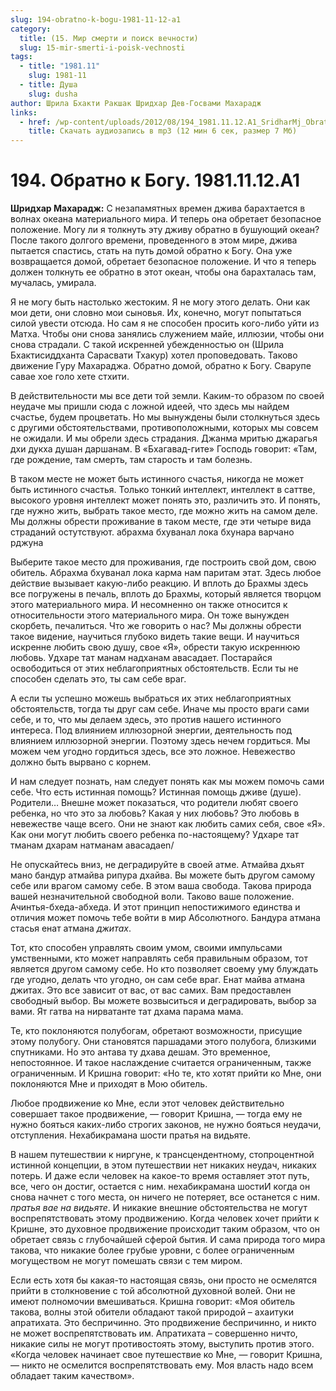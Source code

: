 ```yaml
---
slug: 194-obratno-k-bogu-1981-11-12-a1
category:
  title: (15. Мир смерти и поиск вечности)
  slug: 15-mir-smerti-i-poisk-vechnosti
tags:
  - title: "1981.11"
    slug: 1981-11
  - title: Душа
    slug: dusha
author: Шрила Бхакти Ракшак Шридхар Дев-Госвами Махарадж
links:
  - href: /wp-content/uploads/2012/08/194_1981.11.12.A1_SridharMj_Obratno_k_Bogu.mp3
    title: Скачать аудиозапись в mp3 (12 мин 6 сек, размер 7 Мб)
---
```


# 194. Обратно к Богу. 1981.11.12.A1

**Шридхар Махарадж:** С незапамятных времен джива барахтается в волнах океана материального мира. И теперь она обретает безопасное положение. Могу ли я толкнуть эту дживу обратно в бушующий океан? После такого долгого времени, проведенного в этом мире, джива пытается спастись, стать на путь домой обратно к Богу. Она уже возвращается домой, обретает безопасное положение. И что я теперь должен толкнуть ее обратно в этот океан, чтобы она барахталась там, мучалась, умирала.

Я не могу быть настолько жестоким. Я не могу этого делать. Они как мои дети, они словно мои сыновья. Их, конечно, могут попытаться силой увести отсюда. Но сам я не способен просить кого-либо уйти из Матха. Чтобы они снова занялись служением майе, иллюзии, чтобы они снова страдали. С такой искренней убежденностью он (Шрила Бхактисиддханта Сарасвати Тхакур) хотел проповедовать. Таково движение Гуру Махараджа. Обратно домой, обратно к Богу. Сварупе савае хое голо хете стхити.

В действительности мы все дети той земли. Каким-то образом по своей неудаче мы пришли сюда с ложной идеей, что здесь мы найдем счастье, будем процветать. Но мы вынуждены были столкнуться здесь с другими обстоятельствами, противоположными, которых мы совсем не ожидали. И мы обрели здесь страдания. Джанма мритью джарагья дхи дукха душан даршанам. В «Бхагавад-гите» Господь говорит: «Там, где рождение, там смерть, там старость и там болезнь.

В таком месте не может быть истинного счастья, никогда не может быть истинного счастья. Только тонкий интеллект, интеллект в саттве, высокого уровня интеллект может понять это, различить это. И понять, где нужно жить, выбрать такое место, где можно жить на самом деле. Мы должны обрести проживание в таком месте, где эти четыре вида страданий остутствуют. абрахма бхуванал лока бхунара варчано рджуна

Выберите такое место для проживания, где построить свой дом, свою обитель. Абрахма бхуванал лока карма нам паритам этат. Здесь любое действие вызывает какую-либо реакцию. И вплоть до Брахмы здесь все погружены в печаль, вплоть до Брахмы, который является творцом этого материального мира. И несомненно он также относится к относительности этого материального мира. Он тоже вынужден скорбеть, печалиться. Что же говорить о нас? Мы должны обрести такое видение, научиться глубоко видеть такие вещи. И научиться искренне любить свою душу, свое «Я», обрести такую искреннюю любовь. Удхаре тат манам надханам авасадает. Постарайся освободиться от этих неблагоприятных обстоятельств. Если ты не способен сделать это, ты сам себе враг.

А если ты успешно можешь выбраться их этих неблагоприятных обстоятельств, тогда ты друг сам себе. Иначе мы просто враги сами себе, и то, что мы делаем здесь, это против нашего истинного интереса. Под влиянием иллюзорной энергии, деятельность под влиянием иллюзорной энергии. Поэтому здесь нечем гордиться. Мы можем чем угодно гордиться здесь, все это ложное. Невежество должно быть вырвано с корнем.

И нам следует познать, нам следует понять как мы можем помочь сами себе. Что есть истинная помощь? Истинная помощь дживе (душе). Родители… Внешне может показаться, что родители любят своего ребенка, но что это за любовь? Какая у них любовь? Это любовь в невежестве чаще всего. Они не знают как любить самих себя, свое «Я». Как они могут любить своего ребенка по-настоящему? Удхаре тат тманам дхарам натманам авасадаеn/

Не опускайтесь вниз, не деградируйте в своей атме. Атмайва дхьят мано бандур атмайва рипура дхайва. Вы можете быть другом самому себе или врагом самому себе. В этом ваша свобода. Такова природа вашей незначительной свободной воли. Таково ваше положение. Ачинтья-бхеда-абхеда. И этот принцип непостижимого единства и отличия может помочь тебе войти в мир Абсолютного. Бандура атмана стасья енат атмана *джитах*.

Тот, кто способен управлять своим умом, своими импульсами умственными, кто может направлять себя правильным образом, тот является другом самому себе. Но кто позволяет своему уму блуждать где угодно, делать что угодно, он сам себе враг. Енат майва атмана джитах. Это все зависит от вас, от вас самих. Вам предоставлен свободный выбор. Вы можете возвыситься и деградировать, выбор за вами. Ят гатва на нирватанте тат дхама парама мама.

Те, кто поклоняются полубогам, обретают возможности, присущие этому полубогу. Они становятся паршадами этого полубога, близкими спутниками. Но это антава ту дхава дешам. Это временное, непостоянное. И такое наслаждение считается ограниченным, также ограниченным. И Кришна говорит: «Но те, кто хотят прийти ко Мне, они поклоняются Мне и приходят в Мою обитель.

Любое продвижение ко Мне, если этот человек действительно совершает такое продвижение, — говорит Кришна, — тогда ему не нужно бояться каких-либо строгих законов, не нужно бояться неудачи, отступления. Нехабикрамана шости пратья на видьяте.

В нашем путешествии к ниргуне, к трансцендентному, стопроцентной истинной концепции, в этом путешествии нет никаких неудач, никаких потерь. И даже если человек на какое-то время оставляет этот путь, все, чего он достиг, остается с ним. нехабикрамана шостиИ когда он снова начнет с того места, он ничего не потеряет, все останется с ним. *пратья вае на видьяте*. И никакие внешние обстоятельства не могут воспрепятствовать этому продвижению. Когда человек хочет прийти к Кришне, это духовное продвижение происходит таким образом, что он обретает связь с глубочайшей сферой бытия. И сама природа того мира такова, что никакие более грубые уровни, с более ограниченным могуществом не могут помешать связи с тем миром.

Если есть хотя бы какая-то настоящая связь, они просто не осмелятся прийти в столкновение с той абсолютной духовной волей. Они не имеют полномочии вмешиваться. Кришна говорит: «Моя обитель такова, волны этой обители обладают такой природой – ахаитуки апратихата. Это беспричинно. Это продвижение беспричинно, и никто не может воспрепятствовать им. Апратихата – совершенно ничто, никакие силы не могут противостоять этому, выступить против этого. «Когда человек начинает свое путешествие ко Мне, — говорит Кришна, — никто не осмелится воспрепятствовать ему. Моя власть надо всем обладает таким качеством».


